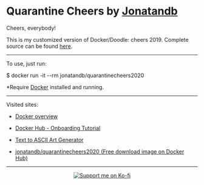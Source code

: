 # Quarantine Cheers by [Jonatandb](https://github.com/Jonatandb)

Cheers, everybody!

This is my customized version of Docker/Doodle: cheers 2019.
Complete source can be found [here](https://github.com/docker/doodle).

---

To use, just run:

\$ docker run -it --rm jonatandb/quarantinecheers2020

\*Require [Docker](https://docs.docker.com/docker-for-windows/install/) installed and running.

---

Visited sites:

- <a href="https://docs.docker.com/get-started/overview/" target="_blank">Docker overview</a>

- <a href="https://hub.docker.com/?overlay=onboarding" target="_blank">Docker Hub - Onboarding Tutorial</a>

- <a href="http://patorjk.com/software/taag/#p=display&f=Graffiti&t=Thanks%20from%20Jonatandb" target="_blank">Text to ASCII Art Generator</a>

- <a href="https://hub.docker.com/repository/docker/jonatandb/quarantinecheers2020" target="_blank">jonatandb/quarantinecheers2020 (Free download image on Docker Hub)</a>

---

<p align="center">
    <a href="https://ko-fi.com/L3L31N4GV" target="_blank">
            <img src="https://www.ko-fi.com/img/githubbutton_sm.svg" alt="Support me on Ko-fi"/>
    </a>
</p>
